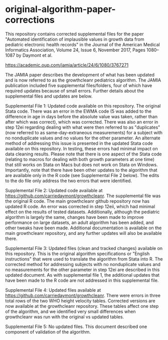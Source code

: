 # original-algorithm-paper-corrections

This repository contains corrected supplemental files for the paper "Automated identification of implausible values in growth data from pediatric electronic health records" in the Journal of the American Medical Informatics Association, Volume 24, Issue 6, November 2017, Pages 1080–1087 by Daymont et al. 

https://academic.oup.com/jamia/article/24/6/1080/3767271

The JAMIA paper describes the development of what has been updated and is now referred to as the growthcleanr pediatrics algorithm. The JAMIA publication included five supplemental files/folders, four of which have required updates because of small errors. Further details about the supplemental files and updates are below.

Supplemental File 1: Updated code available on this repository. The original Stata code. There was an error in the EWMA code (5 was added to the difference in age in days before the absolute value was taken, rather than after which was correct), which was corrected. There was also an error in step 12ei regarding dealing with what were then referred to as "duplicates" (now referred to as same-day-extraneous measurements) for a subject with no nonduplicate values and no values for the other parameter. An alternate method of addressing this issue is presented in the updated Stata code available on this repository. In testing, these errors had minimal impact on data cleaning results. Please note that there is one aspect of the Stata code (relating to macros for dealing with both growth parameters at one time) that still works on Stata on Macs but does not work on Stata on Windows. Importantly, note that there have been other updates to the algorithm that are available only in the R code (see Supplemental File 2 below). The edits to the do file only address the two errors that were identified.

Supplemental File 2: Updated code available at https://github.com/carriedaymont/growthcleanr. The supplemental file was the original R code. The main growthcleanr github repository now has updated R code. An error was corrected in step 12eii, which had minimal effect on the results of tested datasets. Additionally, although the pediatric algorithm is largely the same, changes have been made to improve performance on large datasets, an adult algorithm has been added, and other tweaks have been made. Additional documentation is available on the main growthcleanr repository, and any further updates will also be available there. 

Supplemental File 3: Updated files (clean and tracked changes) available on this repository. This is the original algorithm specifications or "English instructions" that were used to translate the algorithm from Stata into R. The corrected method for addressing subjects with no nonduplicate values and no measurements for the other parameter in step 12ei are described in this updated document. As with supplemental file 1, the additional updates that have been made to the R code are not addressed in this supplemental file. 

Supplemental File 4: Updated files available at https://github.com/carriedaymont/growthcleanr. There were errors in three total rows of the two WHO height velocity tables. Corrected versions are now available at the growthcleanr repository. These tables affect one step of the algorithm, and we identified very small differences when growthcleanr was run with the original vs updated tables. 

Supplemental File 5: No updated files. This document described one component of validation of the algorithm. 


